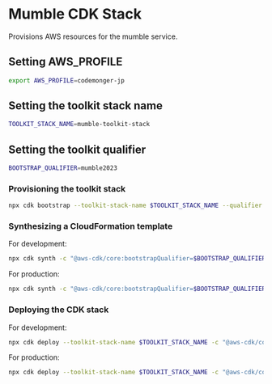 # Mumble CDK Stack

Provisions AWS resources for the mumble service.

## Setting AWS_PROFILE

```sh
export AWS_PROFILE=codemonger-jp
```

## Setting the toolkit stack name

```sh
TOOLKIT_STACK_NAME=mumble-toolkit-stack
```

## Setting the toolkit qualifier

```sh
BOOTSTRAP_QUALIFIER=mumble2023
```

### Provisioning the toolkit stack

```sh
npx cdk bootstrap --toolkit-stack-name $TOOLKIT_STACK_NAME --qualifier $BOOTSTRAP_QUALIFIER
```

### Synthesizing a CloudFormation template

For development:

```sh
npx cdk synth -c "@aws-cdk/core:bootstrapQualifier=$BOOTSTRAP_QUALIFIER"
```

For production:

```sh
npx cdk synth -c "@aws-cdk/core:bootstrapQualifier=$BOOTSTRAP_QUALIFIER" -c "mumble:stage=production"
```

### Deploying the CDK stack

For development:

```sh
npx cdk deploy --toolkit-stack-name $TOOLKIT_STACK_NAME -c "@aws-cdk/core:bootstrapQualifier=$BOOTSTRAP_QUALIFIER"
```

For production:

```sh
npx cdk deploy --toolkit-stack-name $TOOLKIT_STACK_NAME -c "@aws-cdk/core:bootstrapQualifier=$BOOTSTRAP_QUALIFIER" -c "mumble:stage=production"
```